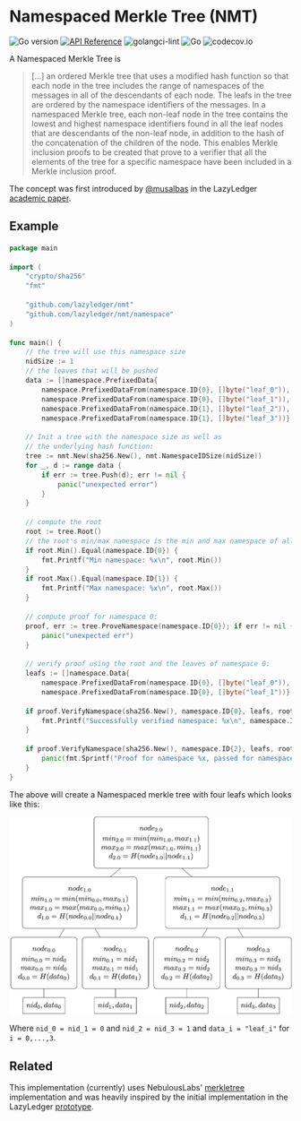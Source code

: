 # Namespaced Merkle Tree (NMT)
![Go version](https://img.shields.io/badge/go-1.14-blue.svg)
[![API Reference](https://camo.githubusercontent.com/915b7be44ada53c290eb157634330494ebe3e30a/68747470733a2f2f676f646f632e6f72672f6769746875622e636f6d2f676f6c616e672f6764646f3f7374617475732e737667)](https://pkg.go.dev/github.com/lazyledger/nmt)
![golangci-lint](https://github.com/lazyledger/nmt/workflows/golangci-lint/badge.svg?branch=master)
![Go](https://github.com/lazyledger/nmt/workflows/Go/badge.svg)
![codecov.io](https://codecov.io/github/lazyledger/nmt/coverage.svg?branch=master)


A Namespaced Merkle Tree is
> [...] an ordered Merkle tree that uses a modified hash function
  so that each node in the tree includes the range of
  namespaces of the messages in all of the descendants
  of each node. The leafs in the tree are ordered by the
  namespace identifiers of the messages.
  In a namespaced Merkle tree, each non-leaf node in
  the tree contains the lowest and highest namespace
  identifiers found in all the leaf nodes that are descendants of the non-leaf node, in addition to the hash of
  the concatenation of the children of the node. This
  enables Merkle inclusion proofs to be created that prove to a verifier that all the elements of the tree for
  a specific namespace have been included in a Merkle
  inclusion proof.

The concept was first introduced by [@musalbas] in the LazyLedger [academic paper].

## Example
```go
package main

import (
    "crypto/sha256"
    "fmt"

    "github.com/lazyledger/nmt"
    "github.com/lazyledger/nmt/namespace"
)

func main() {
    // the tree will use this namespace size
    nidSize := 1
    // the leaves that will be pushed
    data := []namespace.PrefixedData{
        namespace.PrefixedDataFrom(namespace.ID{0}, []byte("leaf_0")),
        namespace.PrefixedDataFrom(namespace.ID{0}, []byte("leaf_1")),
        namespace.PrefixedDataFrom(namespace.ID{1}, []byte("leaf_2")),
        namespace.PrefixedDataFrom(namespace.ID{1}, []byte("leaf_3"))}

    // Init a tree with the namespace size as well as
    // the underlying hash function:
    tree := nmt.New(sha256.New(), nmt.NamespaceIDSize(nidSize))
    for _, d := range data {
        if err := tree.Push(d); err != nil {
            panic("unexpected error")
        }
    }
    
    // compute the root
    root := tree.Root()
    // the root's min/max namespace is the min and max namespace of all leaves:
    if root.Min().Equal(namespace.ID{0}) {
        fmt.Printf("Min namespace: %x\n", root.Min())
    }
    if root.Max().Equal(namespace.ID{1}) {
        fmt.Printf("Max namespace: %x\n", root.Max())
    }
    
    // compute proof for namespace 0:
    proof, err := tree.ProveNamespace(namespace.ID{0}); if err != nil {
        panic("unexpected err")
    }
    
    // verify proof using the root and the leaves of namespace 0:
    leafs := []namespace.Data{
        namespace.PrefixedDataFrom(namespace.ID{0}, []byte("leaf_0")),
        namespace.PrefixedDataFrom(namespace.ID{0}, []byte("leaf_1"))}
    
    if proof.VerifyNamespace(sha256.New(), namespace.ID{0}, leafs, root) {
        fmt.Printf("Successfully verified namespace: %x\n", namespace.ID{0})
    }
    
    if proof.VerifyNamespace(sha256.New(), namespace.ID{2}, leafs, root) {
        panic(fmt.Sprintf("Proof for namespace %x, passed for namespace: %x\n", namespace.ID{0}, namespace.ID{2}))
    }
}
```
The above will create a Namespaced merkle tree with four leafs which looks like this:

![example](imgs/example_4-leaves.png)
 
Where `nid_0 = nid_1 = 0` and `nid_2 = nid_3 = 1` and `data_i = "leaf_i"` for `i = 0,...,3`.  
## Related

This implementation (currently) uses NebulousLabs' [merkletree][NebulousLabs'] implementation
and was heavily inspired by the initial implementation in the LazyLedger [prototype].


<!--- TODO references --->
[academic paper]: https://arxiv.org/abs/1905.09274
[@musalbas]: https://github.com/musalbas

[prototype]: https://github.com/lazyledger/lazyledger-prototype
[NebulousLabs']: https://gitlab.com/NebulousLabs/merkletree
[trillian]: https://github.com/google/trillian
[`LogHasher`]: https://github.com/google/trillian/blob/7502e99bb92ecf0ec8add958889c751f2cfc7f59/merkle/hashers/tree_hasher.go#L23-L34
 



